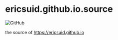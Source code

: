 # ericsuid.github.io.source

![GitHub](https://img.shields.io/github/license/ericsuid/ericsuid.github.io.source?style=flat-square)

the source of https://ericsuid.github.io
